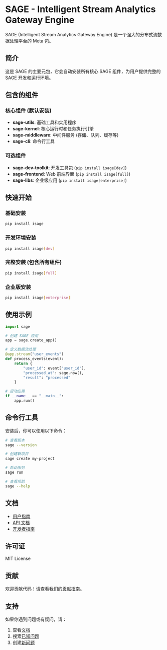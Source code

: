 # SAGE - Intelligent Stream Analytics Gateway Engine

SAGE (Intelligent Stream Analytics Gateway Engine) 是一个强大的分布式流数据处理平台的 Meta 包。

## 简介

这是 SAGE 的主要元包，它会自动安装所有核心 SAGE 组件，为用户提供完整的 SAGE 开发和运行环境。

## 包含的组件

### 核心组件 (默认安装)
- **sage-utils**: 基础工具和实用程序
- **sage-kernel**: 核心运行时和任务执行引擎  
- **sage-middleware**: 中间件服务 (存储、队列、缓存等)
- **sage-cli**: 命令行工具

### 可选组件
- **sage-dev-toolkit**: 开发工具包 (`pip install isage[dev]`)
- **sage-frontend**: Web 前端界面 (`pip install isage[full]`)
- **sage-libs**: 企业级应用 (`pip install isage[enterprise]`)

## 快速开始

### 基础安装
```bash
pip install isage
```

### 开发环境安装
```bash
pip install isage[dev]
```

### 完整安装 (包含所有组件)
```bash
pip install isage[full]
```

### 企业版安装
```bash
pip install isage[enterprise]
```

## 使用示例

```python
import sage

# 创建 SAGE 应用
app = sage.create_app()

# 定义数据流处理
@app.stream("user_events")
def process_events(event):
    return {
        "user_id": event["user_id"],
        "processed_at": sage.now(),
        "result": "processed"
    }

# 启动应用
if __name__ == "__main__":
    app.run()
```

## 命令行工具

安装后，你可以使用以下命令：

```bash
# 查看版本
sage --version

# 创建新项目
sage create my-project

# 启动服务
sage run

# 查看帮助
sage --help
```

## 文档

- [用户指南](https://intellistream.github.io/SAGE-Pub/)
- [API 文档](https://intellistream.github.io/SAGE-Pub/api/)
- [开发者指南](https://intellistream.github.io/SAGE-Pub/dev/)

## 许可证

MIT License

## 贡献

欢迎贡献代码！请查看我们的[贡献指南](CONTRIBUTING.md)。

## 支持

如果你遇到问题或有疑问，请：

1. 查看[文档](https://intellistream.github.io/SAGE-Pub/)
2. 搜索[已知问题](https://github.com/intellistream/SAGE/issues)
3. 创建[新问题](https://github.com/intellistream/SAGE/issues/new)
